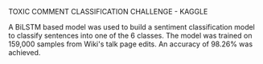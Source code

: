 TOXIC COMMENT CLASSIFICATION CHALLENGE - KAGGLE

A BiLSTM based model was used to build a sentiment classification model to classify sentences into one of the 6 classes. The model was trained on 159,000 samples from Wiki's talk page edits. An accuracy of 98.26% was achieved.
